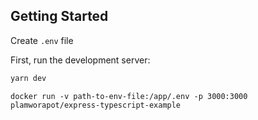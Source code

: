 ## Getting Started


Create `.env` file

First, run the development server:

```bash
yarn dev
```

```
docker run -v path-to-env-file:/app/.env -p 3000:3000 plamworapot/express-typescript-example
```
